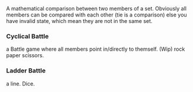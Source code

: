 A mathematical comparison between two members of a set. Obviously all members can be compared with each other (tie is a comparison) else you have invalid state, which mean they are not in the same set. 

### Cyclical Battle
a Battle game where all members point in/directly to themself. (Wip) rock paper scissors. 

### Ladder Battle
a line. Dice. 
